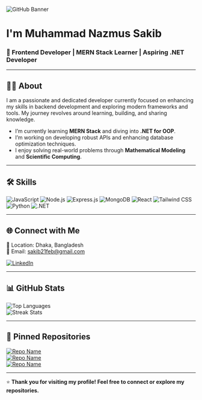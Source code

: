 ![GitHub Banner](https://yourbannerlinkhere.com/banner.png)

# I'm Muhammad Nazmus Sakib  
### 🌟 Frontend Developer | MERN Stack Learner | Aspiring .NET Developer  

---

## 👩‍💻 **About**  
I am a passionate and dedicated developer currently focused on enhancing my skills in backend development and exploring modern frameworks and tools. My journey revolves around learning, building, and sharing knowledge.  

-  I’m currently learning **MERN Stack** and diving into **.NET for OOP**.  
-  I’m working on developing robust APIs and enhancing database optimization techniques.  
-  I enjoy solving real-world problems through **Mathematical Modeling** and **Scientific Computing**.  

---

## 🛠️ **Skills**

![JavaScript](https://img.shields.io/badge/JavaScript-F7DF1E?style=for-the-badge&logo=javascript&logoColor=black)
![Node.js](https://img.shields.io/badge/Node.js-339933?style=for-the-badge&logo=nodedotjs&logoColor=white)
![Express.js](https://img.shields.io/badge/Express.js-000000?style=for-the-badge&logo=express&logoColor=white)
![MongoDB](https://img.shields.io/badge/MongoDB-4EA94B?style=for-the-badge&logo=mongodb&logoColor=white)
![React](https://img.shields.io/badge/React-61DAFB?style=for-the-badge&logo=react&logoColor=black)
![Tailwind CSS](https://img.shields.io/badge/TailwindCSS-38B2AC?style=for-the-badge&logo=tailwind-css&logoColor=white)
![Python](https://img.shields.io/badge/Python-3776AB?style=for-the-badge&logo=python&logoColor=white)
![.NET](https://img.shields.io/badge/.NET-512BD4?style=for-the-badge&logo=dotnet&logoColor=white)

---

## 🌐 **Connect with Me**  
📍 Location: Dhaka, Bangladesh  
📧 Email: [sakib21feb@gmail.com](mailto:sakib21feb@gmail.com)  

[![LinkedIn](https://img.shields.io/badge/LinkedIn-0077B5?style=for-the-badge&logo=linkedin&logoColor=white)](https://www.linkedin.com/in/muhammad-nazmus-sakib/) 

---

## 📊 **GitHub Stats**
 
![Top Languages](https://github-readme-stats.vercel.app/api/top-langs/?username=MuhammadNazmusSakib&layout=compact&theme=radical)  
![Streak Stats](https://github-readme-streak-stats.herokuapp.com/?user=MuhammadNazmusSakib&theme=radical)  

---

## 📌 **Pinned Repositories**

[![Repo Name](https://github-readme-stats.vercel.app/api/pin/?username=MuhammadNazmusSakib&repo=Vocabulary-Learning-Client-&theme=radical)](https://github.com/MuhammadNazmusSakib/Vocabulary-Learning-Client-)  
[![Repo Name](https://github-readme-stats.vercel.app/api/pin/?username=MuhammadNazmusSakib&repo=Library-Management-System-Client&theme=radical)](https://github.com/MuhammadNazmusSakib/Library-Management-System-Client)  
[![Repo Name](https://github-readme-stats.vercel.app/api/pin/?username=MuhammadNazmusSakib&repo=Visa-Navigator-Portal-Client&theme=radical)](https://github.com/MuhammadNazmusSakib/Visa-Navigator-Portal-Client)  

---

⭐️ **Thank you for visiting my profile! Feel free to connect or explore my repositories.**
